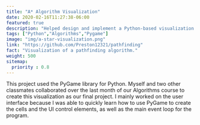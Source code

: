 ```yaml
---
title: "A* Algorithm Visualization"
date: 2020-02-16T11:27:38-06:00
featured: true
description: "Helped design and implement a Python-based visualization of the A* pathfinding algorithm."
tags: ["Python","Algorithms","Pygame"]
image: "img/a-star-visualization.png"
link: "https://github.com/Preston12321/pathfinding"
fact: "Visualization of a pathfinding algorithm."
weight: 500
sitemap:
  priority : 0.8
---
```


This project used the PyGame library for Python. Myself and two other classmates collaborated
over the last month of our Algorithms course to create this visualization as our final project.
I mainly worked on the user interface because I was able to quickly learn how to use PyGame to
create the cells and the UI control elements, as well as the main event loop for the program.
